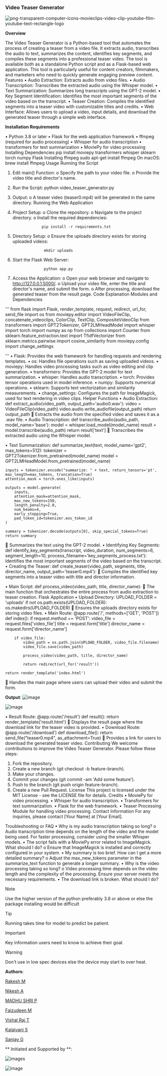 ### **Video Teaser Generator**

![png-transparent-computer-icons-movieclips-video-clip-youtube-film-youtube-text-rectangle-logo](https://github.com/user-attachments/assets/45370adc-6da1-40c4-a5e6-28743c37a410)


**Overview**

The Video Teaser Generator is a Python-based tool that automates the process of creating a teaser from a video file. It extracts audio, transcribes the audio to text, summarizes the content, identifies key segments, and compiles these segments into a professional teaser video. The tool is available both as a standalone Python script and as a Flask-based web application. This tool is particularly useful for content creators, filmmakers, and marketers who need to quickly generate engaging preview content.
Features
•	Audio Extraction: Extracts audio from video files.
•	Audio Transcription: Transcribes the extracted audio using the Whisper model.
•	Text Summarization: Summarizes long transcripts using the GPT-2 model.
•	Key Segment Identification: Identifies the most important segments of the video based on the transcript.
•	Teaser Creation: Compiles the identified segments into a teaser video with customizable titles and credits.
•	Web Interface: Allows users to upload a video, input details, and download the generated teaser through a simple web interface.

**Installation
Requirements**

•	Python 3.8 or later
•	Flask for the web application framework
•	ffmpeg (required for audio processing)
•	Whisper for audio transcription
•	transformers for text summarization
•	MoviePy for video processing
Installing Dependencies
pip install moviepy transformers whisper sklearn torch numpy Flask
Installing ffmpeg
sudo apt-get install ffmpeg
On macOS:
brew install ffmpeg
Usage
Running the Script
1.	Edit main() Function:
o	Specify the path to your video file.
o	Provide the video title and director's name.
2.	Run the Script:
                     python video_teaser_generator.py
3.	Output:
o	A teaser video (teaser0.mp4) will be generated in the same directory.
Running the Web Application
1.	Project Setup:
o	Clone the repository.
o	Navigate to the project directory.
o	Install the required dependencies:

                     pip install -r requirements.txt
  	
3.	Directory Setup:
o	Ensure the uploads directory exists for storing uploaded videos:

                      mkdir uploads
5.	Start the Flask Web Server:
   
                      python app.py
7.	Access the Application:
o	Open your web browser and navigate to http://127.0.0.1:5000/.
o	Upload your video file, enter the title and director's name, and submit the form.
o	After processing, download the generated teaser from the result page.
Code Explanation
Modules and Dependencies

'''
from flask import Flask, render_template, request, redirect, url_for, send_file
import os
from moviepy.editor import VideoFileClip, concatenate_videoclips, ColorClip, TextClip, CompositeVideoClip
from transformers import GPT2Tokenizer, GPT2LMHeadModel
import whisper
import torch
import numpy as np
from collections import Counter
from sklearn.feature_extraction.text import TfidfVectorizer
from sklearn.metrics.pairwise import cosine_similarity
from moviepy.config import change_settings

'''
•	Flask: Provides the web framework for handling requests and rendering templates.
•	os: Handles file operations such as saving uploaded videos.
•	moviepy: Handles video processing tasks such as video editing and clip generation.
•	transformers: Provides the GPT-2 model for text summarization.
•	whisper: Handles audio transcription.
•	torch: Provides tensor operations used in model inference.
•	numpy: Supports numerical operations.
•	sklearn: Supports text vectorization and similarity measurements.
•	change_settings: Configures the path for ImageMagick, used for text rendering in video clips.
Helper Functions
•	Audio Extraction:
def extract_audio(video_path, output_path='audio0.wav'):
    video = VideoFileClip(video_path)
    video.audio.write_audiofile(output_path)
    return output_path
	Extracts the audio from the specified video and saves it as a .wav file.
•	Audio Transcription:
def transcribe_audio(audio_path, model_name='base'):
    model = whisper.load_model(model_name)
    result = model.transcribe(audio_path)
    return result['text']
	Transcribes the extracted audio using the Whisper model.


•	Text Summarization:
def summarize_text(text, model_name='gpt2', max_tokens=512):
    tokenizer = GPT2Tokenizer.from_pretrained(model_name)
    model = GPT2LMHeadModel.from_pretrained(model_name)
    
    inputs = tokenizer.encode("summarize: " + text, return_tensors='pt', max_length=max_tokens, truncation=True)
    attention_mask = torch.ones_like(inputs)

    outputs = model.generate(
        inputs,
        attention_mask=attention_mask,
        max_new_tokens=150,
        length_penalty=2.0,
        num_beams=4,
        early_stopping=True,
        pad_token_id=tokenizer.eos_token_id
    )

    summary = tokenizer.decode(outputs[0], skip_special_tokens=True)
    return summary
	Summarizes the text using the GPT-2 model.
•	Identifying Key Segments:
def identify_key_segments(transcript, video_duration, num_segments=6, segment_length=10, process_filename='key_segments_process.txt'):
Identifies the most important segments of the video based on the transcript.
•	Creating the Teaser:
def create_teaser(video_path, segments, title, director_name, output_path='teaser0.mp4'):
	Compiles the identified key segments into a teaser video with title and director information.



•	Main Script:
def process_video(video_path, title, director_name):
	The main function that orchestrates the entire process from audio extraction to teaser creation.
Flask Application
•	Upload Directory:
UPLOAD_FOLDER = 'uploads'
if not os.path.exists(UPLOAD_FOLDER):
    os.makedirs(UPLOAD_FOLDER)
	Ensures the uploads directory exists for storing video files.
•	Main Route:
@app.route('/', methods=['GET', 'POST'])
def index():
    if request.method == 'POST':
        video_file = request.files['video_file']
        title = request.form['title']
        director_name = request.form['director_name']
        
        if video_file:
            video_path = os.path.join(UPLOAD_FOLDER, video_file.filename)
            video_file.save(video_path)
            
            process_video(video_path, title, director_name)
            
            return redirect(url_for('result'))
    
    return render_template('index.html')
	Handles the main page where users can upload their video and submit the form.

**Output**:
![image](https://github.com/user-attachments/assets/f227b612-495c-452e-97e6-25649da07a72)

![image](https://github.com/user-attachments/assets/23e5eab5-b93f-43bf-8872-62ef6c9c5b0c)


•	Result Route:
@app.route('/result')
def result():
    return render_template('result.html')
	Displays the result page where the download link for the teaser video is provided.
•	Download Route:
@app.route('/download')
def download_file():
    return send_file("teaser0.mp4", as_attachment=True)
	Provides a link for users to download the generated teaser video.
Contributing
We welcome contributions to improve the Video Teaser Generator. Please follow these steps:
1.	Fork the repository.
2.	Create a new branch (git checkout -b feature-branch).
3.	Make your changes.
4.	Commit your changes (git commit -am 'Add some feature').
5.	Push to the branch (git push origin feature-branch).
6.	Create a new Pull Request.
License
This project is licensed under the MIT License - see the LICENSE file for details.
Credits
•	MoviePy for video processing.
•	Whisper for audio transcription.
•	Transformers for text summarization.
•	Flask for the web framework.
•	Teaser Processing Module for handling video processing.
Contact Information
For any inquiries, please contact [Your Name] at [Your Email].


Troubleshooting or FAQ
•	Why is my audio transcription taking so long?
o	Audio transcription time depends on the length of the video and the model being used. For faster processing, consider using the smaller Whisper models.
•	The script fails with a MoviePy error related to ImageMagick. What should I do?
o	Ensure that ImageMagick is installed and correctly configured in your system.
•	My summary is too brief. How can I get a more detailed summary?
o	Adjust the max_new_tokens parameter in the summarize_text function to generate a longer summary.
•	Why is the video processing taking so long?
o	Video processing time depends on the video length and the complexity of the processing. Ensure your server meets the necessary requirements.
•	The download link is broken. What should I do?

> [!NOTE]
> Use the higher version of the python preferably 3.8 or above or else the package installing would be difficult

> [!TIP]
> Running takes time for model to predict be patient.

> [!IMPORTANT]
> Key information users need to know to achieve their goal.

> [!WARNING]
> Don't use in low spec devices else the device may start to over heat.

**Authors**:

[Rakesh M](https://github.com/rakesh87336)

[Nikesh A](https://github.com/nikeshashokan)

[MADHU SHRI P](https://github.com/madhushri2409)

[Faizudeen M](https://github.com/Faizudeen-gid)

[Vishal Raj T](https://github.com/R2kdeveloper)

[Kalaivani S](https://github.com/kalaivanisenthilkumar14)

[Sanjay G](https://github.com/sanjaygunasekar03)

** Initiated and Supported by **:

![images](https://github.com/user-attachments/assets/6ab80e12-6e85-4bc9-9cb2-1f1a7028dbc4)

![image](https://github.com/user-attachments/assets/b698b7aa-6a75-4a00-815d-d3f76dfdaee2)


